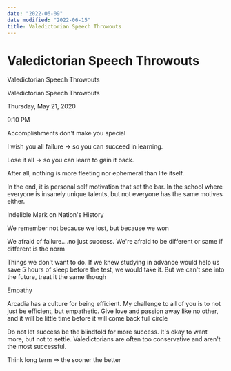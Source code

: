 ```yaml
---
date: "2022-06-09"
date modified: "2022-06-15"
title: Valedictorian Speech Throwouts
---
```


# Valedictorian Speech Throwouts
Valedictorian Speech Throwouts

Valedictorian Speech Throwouts

Thursday, May 21, 2020

9:10 PM

Accomplishments don't make you special

I wish you all failure -&gt; so you can succeed in learning.

Lose it all -&gt; so you can learn to gain it back.

After all, nothing is more fleeting nor ephemeral than life itself.

In the end, it is personal self motivation that set the bar. In the school where everyone is insanely unique talents, but not everyone has the same motives either.

Indelible Mark on Nation's History

We remember not because we lost, but because we won

We afraid of failure….no just success. We're afraid to be different or same if different is the norm

Things we don't want to do. If we knew studying in advance would help us save 5 hours of sleep before the test, we would take it. But we can't see into the future, treat it the same though

Empathy

Arcadia has a culture for being efficient. My challenge to all of you is to not just be efficient, but empathetic. Give love and passion away like no other, and it will be little time before it will come back full circle

Do not let success be the blindfold for more success. It's okay to want more, but not to settle. Valedictorians are often too conservative and aren't the most successful.

Think long term =&gt; the sooner the better
